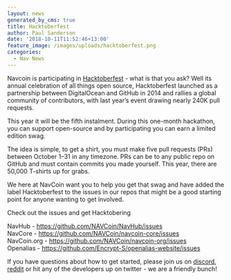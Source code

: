 ```yaml
---
layout: news
generated_by_cms: true
title: Hacktoberfest
author: Paul Sanderson
date: '2018-10-11T11:52:46+13:00'
feature_image: /images/uploads/hacktoberfest.png
categories:
  - Nav News
---
```

Navcoin is participating in [Hacktoberfest](https://hacktoberfest.digitalocean.com/) - what is that you ask? Well its annual celebration of all things open source, Hacktoberfest launched as a partnership between DigitalOcean and GitHub in 2014 and rallies a global community of contributors, with last year’s event drawing nearly 240K pull requests.

This year it will be the fifth instalment. During this one-month hackathon, you can support open-source and by participating you can earn a limited edition swag.

The idea is simple, to get a shirt, you must make five pull requests (PRs) between October 1–31 in any timezone. PRs can be to any public repo on GitHub and must contain commits you made yourself.  This year, there are 50,000 T-shirts up for grabs.

We here at NavCoin want you to help you get that swag and have added the label Hacktoberfest to the issues in our repos that might be a good starting point for anyone wanting to get involved.

Check out the issues and get Hacktobering

NavHub - <https://github.com/NAVCoin/NavHub/issues>\
NavCore - <https://github.com/NAVCoin/navcoin-core/issues>\
NavCoin.org - <https://github.com/NAVCoin/navcoin-org/issues>\
Openalias - <https://github.com/Encrypt-S/openalias-website/issues>

If you have questions about how to get started, please join us on [discord](https://discord.gg/y4Vu9jw), [reddit](https://www.reddit.com/r/NavCoin) or hit any of the developers up on twitter - we are a friendly bunch!
